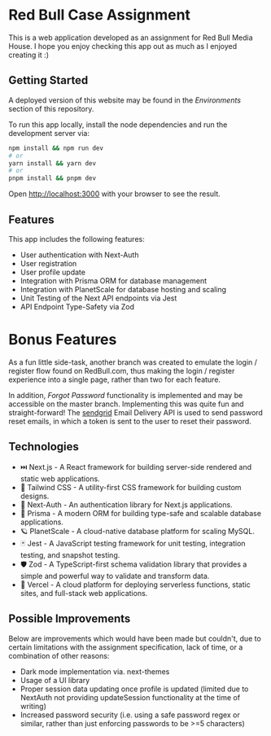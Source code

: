 # Red Bull Case Assignment

This is a web application developed as an assignment for Red Bull Media House. I hope you enjoy checking this app out as much as I enjoyed creating it :)

## Getting Started

A deployed version of this website may be found in the *Environments* section of this repository.

To run this app locally, install the node dependencies and run the development server via:

```bash
npm install && npm run dev
# or
yarn install && yarn dev
# or
pnpm install && pnpm dev
```

Open [http://localhost:3000](http://localhost:3000) with your browser to see the result.

## Features

This app includes the following features:

* User authentication with Next-Auth
* User registration
* User profile update
* Integration with Prisma ORM for database management
* Integration with PlanetScale for database hosting and scaling
* Unit Testing of the Next API endpoints via Jest
* API Endpoint Type-Safety via Zod

# Bonus Features

As a fun little side-task, another branch was created to emulate the login / register flow found on RedBull.com, thus making the login / register experience into a single page, rather than two for each feature.

In addition, *Forgot Password* functionality is implemented and may be accessible on the master branch. Implementing this was quite fun and straight-forward! The [sendgrid](https://sendgrid.com) Email Delivery API is used to send password reset emails, in which a token is sent to the user to reset their password.

## Technologies

* ⏭️  Next.js - A React framework for building server-side rendered and static web applications.
* 💨 Tailwind CSS - A utility-first CSS framework for building custom designs.
* 🔐 Next-Auth - An authentication library for Next.js applications.
* 🔼 Prisma - A modern ORM for building type-safe and scalable database applications.
* 🪐 PlanetScale - A cloud-native database platform for scaling MySQL.
* 🃏 Jest - A JavaScript testing framework for unit testing, integration testing, and snapshot testing.
* 🛡️ Zod - A TypeScript-first schema validation library that provides a simple and powerful way to validate and transform data.
* 🚀 Vercel - A cloud platform for deploying serverless functions, static sites, and full-stack web applications.

## Possible Improvements

Below are improvements which would have been made but couldn't, due to certain limitations with the assignment specification, lack of time, or a combination of other reasons:

* Dark mode implementation via. next-themes
* Usage of a UI library
* Proper session data updating once profile is updated (limited due to NextAuth not providing updateSession functionality at the time of writing)
* Increased password security (i.e. using a safe password regex or similar, rather than just enforcing passwords to be >=5 characters)

